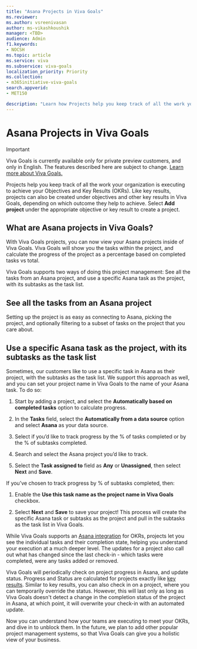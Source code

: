 ```yaml
---
title: "Asana Projects in Viva Goals"
ms.reviewer: 
ms.author: vsreenivasan
author: ms-vikashkoushik
manager: <TBD>
audience: Admin
f1.keywords:
- NOCSH
ms.topic: article
ms.service: viva
ms.subservice: viva-goals
localization_priority: Priority
ms.collection:  
- m365initiative-viva-goals
search.appverid:
- MET150

description: "Learn how Projects help you keep track of all the work your organization is executing to achieve your OKRs."
---
```


# Asana Projects in Viva Goals

> [!IMPORTANT]
> Viva Goals is currently available only for private preview customers, and only in English. The features described here are subject to change. [Learn more about Viva Goals.](https://go.microsoft.com/fwlink/?linkid=2189933)

Projects help you keep track of all the work your organization is executing to achieve your Objectives and Key Results (OKRs). Like key results, projects can also be created under objectives and other key results in Viva Goals, depending on which outcome they help to achieve. Select **Add project** under the appropriate objective or key result to create a project.

## What are Asana projects in Viva Goals?

With Viva Goals projects, you can now view your Asana projects inside of Viva Goals. Viva Goals will show you the tasks within the project, and calculate the progress of the project as a percentage based on completed tasks vs total.

Viva Goals supports two ways of doing this project management: See all the tasks from an Asana project, and use a specific Asana task as the project, with its subtasks as the task list.

## See all the tasks from an Asana project

Setting up the project is as easy as connecting to Asana, picking the project, and optionally filtering to a subset of tasks on the project that you care about.

## Use a specific Asana task as the project, with its subtasks as the task list

Sometimes, our customers like to use a specific task in Asana as their project, with the subtasks as the task list. We support this approach as well, and you can set your project name in Viva Goals to the name of your Asana task. To do so:

1. Start by adding a project, and select the **Automatically based on completed tasks** option to calculate progress.

2. In the **Tasks** field, select the **Automatically from a data source** option and select **Asana** as your data source.

3. Select if you’d like to track progress by the % of tasks completed or by the % of subtasks completed.

4. Search and select the Asana project you’d like to track.

5. Select the **Task assigned to** field as **Any** or **Unassigned**, then select **Next** and **Save**.
  
If you’ve chosen to track progress by % of subtasks completed, then:

1. Enable the **Use this task name as the project name in Viva Goals** checkbox.

2. Select **Next** and **Save** to save your project! This process will create the specific Asana task or subtasks as the project and pull in the subtasks as the task list in Viva Goals.

While Viva Goals supports an [Asana integration](https://help.ally.io/en/articles/2615109-asana-integration) for OKRs, projects let you see the individual tasks and their completion state, helping you understand your execution at a much deeper level. The updates for a project also call out what has changed since the last check-in - which tasks were completed, were any tasks added or removed.

Viva Goals will periodically check on project progress in Asana, and update status. Progress and Status are calculated for projects exactly like [key results](https://help.ally.io/en/articles/3065807-okr-status-indicators). Similar to key results, you can also check in on a project, where you can temporarily override the status. However, this will last only as long as Viva Goals doesn't detect a change in the completion status of the project in Asana, at which point, it will overwrite your check-in with an automated update.

Now you can understand how your teams are executing to meet your OKRs, and dive in to unblock them. In the future, we plan to add other popular project management systems, so that Viva Goals can give you a holistic view of your business.

